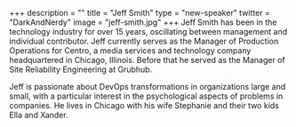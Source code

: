 +++
description = ""
title = "Jeff Smith"
type = "new-speaker"
twitter = "DarkAndNerdy"
image = "jeff-smith.jpg"
+++
Jeff Smith has been in the technology industry for over 15 years, oscillating between management and individual contributor. Jeff currently serves as the Manager of Production Operations for Centro, a media services and technology company headquartered in Chicago, Illinois. Before that he served as the Manager of Site Reliability Engineering at Grubhub.

Jeff is passionate about DevOps transformations in organizations large and small, with a particular interest in the psychological aspects of problems in companies. He lives in Chicago with his wife Stephanie and their two kids Ella and Xander.